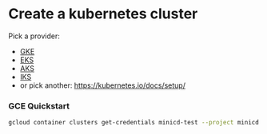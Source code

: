# Create a kubernetes cluster

Pick a provider:

- [GKE](https://cloud.google.com/kubernetes-engine/docs/quickstart)
- [EKS](https://docs.aws.amazon.com/eks/latest/userguide/getting-started.html)
- [AKS](https://docs.microsoft.com/en-us/azure/aks/kubernetes-walkthrough)
- [IKS](https://cloud.ibm.com/docs/containers?topic=containers-getting-started)
- or pick another: https://kubernetes.io/docs/setup/

### GCE Quickstart

```bash
gcloud container clusters get-credentials minicd-test --project minicd --zone europe-west4-c
```